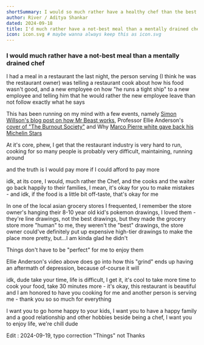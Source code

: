 ```yaml
---
shortSummary: I would so much rather have a healthy chef than the best food
author: River / Aditya Shankar
dated: 2024-09-18
title: I'd much rather have a not-best meal than a mentally drained chef
icon: icon.svg # maybe wanna always keep this as icon.svg
---
```


### I would much rather have a not-best meal than a mentally drained chef

I had a meal in a restaurant the last night, the person serving (I think he was the restaurant owner) was telling a restaurant cook about how his food wasn't good, and a new employee on how "he runs a tight ship" to a new employee and telling him that he would rather the new employee leave than not follow exactly what he says

This has been running on my mind with a few events, namely [Simon Willson's blog post on how Mr Beast works](https://simonwillison.net/2024/Sep/15/how-to-succeed-in-mrbeast-production/), Professor Ellie Anderson's [cover of "The Burnout Society"](https://www.youtube.com/watch?v=_qikrYBd4tw) and Why [Marco Pierre white gave back his Michelin Stars](https://www.youtube.com/watch?v=m2MnwhjncjA)

At it's core, phew, I get that the restaurant industry is very hard to run, cooking for so many people is probably very difficult, maintaining, running around

and the truth is I would pay more if I could afford to pay more

idk, at its core, I would, much rather the Chef, and the cooks and the waiter go back happily to their families, I mean, it's okay for you to make mistakes - and idk, if the food is a little bit off-taste, that's okay for me

In one of the local asian grocery stores I frequented, I remember the store owner's hanging their 8-10 year old kid's pokemon drawings, I loved them - they're line drawings, not the best drawings, but they made the grocery store more "human" to me, they weren't the "best" drawings, the store owner could've definitely put up expensive high-tier drawings to make the place more pretty, but...I am kinda glad he didn't

Things don't have to be "perfect" for me to enjoy them

Ellie Anderson's video above does go into how this "grind" ends up having an aftermath of depression, because of-course it will

idk, dude take your time, life is difficult, I get it, it's cool to take more time to cook your food, take 30 minutes more - it's okay, this restaurant is beautiful and I am honored to have you cooking for me and another person is serving me - thank you so so much for everything

I want you to go home happy to your kids, I want you to have a happy family and a good relationship and other hobbies beside being a chef, I want you to enjoy life, we're chill dude

Edit : 2024-09-19, typo correction "Things" not Thanks